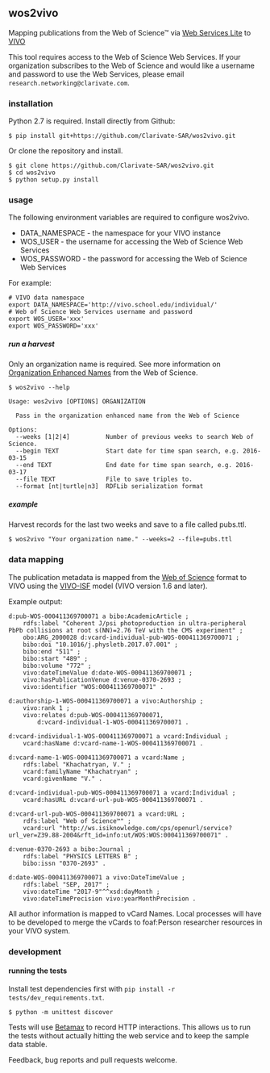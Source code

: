 ## wos2vivo

Mapping publications from the Web of Science™ via [Web Services Lite](https://clarivate.com/products/data-integration/) to [VIVO](http://vivoweb.org)

This tool requires access to the Web of Science Web Services. If your organization subscribes to the Web of Science and would like a username and password to use the Web Services, please email `research.networking@clarivate.com`.

### installation

Python 2.7 is required. Install directly from Github:

```
$ pip install git+https://github.com/Clarivate-SAR/wos2vivo.git
```

Or clone the repository and install.

```
$ git clone https://github.com/Clarivate-SAR/wos2vivo.git
$ cd wos2vivo
$ python setup.py install
```

### usage

The following environment variables are required to configure wos2vivo. 

* DATA_NAMESPACE - the namespace for your VIVO instance
* WOS_USER - the username for accessing the Web of Science Web Services
* WOS_PASSWORD - the password for accessing the Web of Science Web Services

For example:
```
# VIVO data namespace
export DATA_NAMESPACE='http://vivo.school.edu/individual/'
# Web of Science Web Services username and password
export WOS_USER='xxx'
export WOS_PASSWORD='xxx'
```

##### run a harvest 

Only an organization name is required. See more information on [Organization Enhanced Names](https://images.webofknowledge.com/images/help/WOS/hp_organizations_enhanced_index.html) from the Web of Science.

```
$ wos2vivo --help

Usage: wos2vivo [OPTIONS] ORGANIZATION

  Pass in the organization enhanced name from the Web of Science

Options:
  --weeks [1|2|4]          Number of previous weeks to search Web of Science.
  --begin TEXT             Start date for time span search, e.g. 2016-03-15
  --end TEXT               End date for time span search, e.g. 2016-03-17
  --file TEXT              File to save triples to.
  --format [nt|turtle|n3]  RDFLib serialization format
```

##### example
Harvest records for the last two weeks and save to a file called pubs.ttl.

```
$ wos2vivo "Your organization name." --weeks=2 --file=pubs.ttl
```

### data mapping

The publication metadata is mapped from the [Web of Science](http://ipscience-help.thomsonreuters.com/wosWebServicesLite/dataReturnedGroup/dataReturned.html) format to VIVO using the [VIVO-ISF](https://wiki.duraspace.org/x/P76dB) model (VIVO version 1.6 and later).

Example output:
```
d:pub-WOS-000411369700071 a bibo:AcademicArticle ;
    rdfs:label "Coherent J/psi photoproduction in ultra-peripheral PbPb collisions at root s(NN)=2.76 TeV with the CMS experiment" ;
    obo:ARG_2000028 d:vcard-individual-pub-WOS-000411369700071 ;
    bibo:doi "10.1016/j.physletb.2017.07.001" ;
    bibo:end "511" ;
    bibo:start "489" ;
    bibo:volume "772" ;
    vivo:dateTimeValue d:date-WOS-000411369700071 ;
    vivo:hasPublicationVenue d:venue-0370-2693 ;
    vivo:identifier "WOS:000411369700071" .

d:authorship-1-WOS-000411369700071 a vivo:Authorship ;
    vivo:rank 1 ;
    vivo:relates d:pub-WOS-000411369700071,
        d:vcard-individual-1-WOS-000411369700071 .

d:vcard-individual-1-WOS-000411369700071 a vcard:Individual ;
    vcard:hasName d:vcard-name-1-WOS-000411369700071 .

d:vcard-name-1-WOS-000411369700071 a vcard:Name ;
    rdfs:label "Khachatryan, V." ;
    vcard:familyName "Khachatryan" ;
    vcard:givenName "V." .

d:vcard-individual-pub-WOS-000411369700071 a vcard:Individual ;
    vcard:hasURL d:vcard-url-pub-WOS-000411369700071 .

d:vcard-url-pub-WOS-000411369700071 a vcard:URL ;
    rdfs:label "Web of Science™" ;
    vcard:url "http://ws.isiknowledge.com/cps/openurl/service?url_ver=Z39.88-2004&rft_id=info:ut/WOS:WOS:000411369700071" .

d:venue-0370-2693 a bibo:Journal ;
    rdfs:label "PHYSICS LETTERS B" ;
    bibo:issn "0370-2693" .

d:date-WOS-000411369700071 a vivo:DateTimeValue ;
    rdfs:label "SEP, 2017" ;
    vivo:dateTime "2017-9"^^xsd:dayMonth ;
    vivo:dateTimePrecision vivo:yearMonthPrecision .

```

All author information is mapped to vCard Names. Local processes will have to be developed to merge the vCards to foaf:Person researcher resources in your VIVO system.

### development

#### running the tests
Install test dependencies first with `pip install -r tests/dev_requirements.txt`.

```
$ python -m unittest discover
```

Tests will use [Betamax](http://betamax.readthedocs.org/en/latest/configuring.html) to record HTTP interactions. This allows us to run the tests without actually hitting the web service and to keep the sample data stable.

Feedback, bug reports and pull requests welcome.
